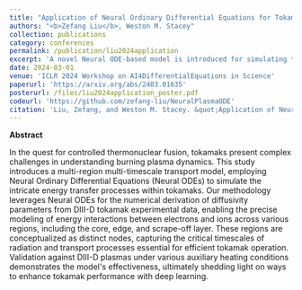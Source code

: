 ```yaml
---
title: "Application of Neural Ordinary Differential Equations for Tokamak Plasma Dynamics Analysis"
authors: "<b>Zefang Liu</b>, Weston M. Stacey"
collection: publications
category: conferences
permalink: /publication/liu2024application
excerpt: 'A novel Neural ODE-based model is introduced for simulating tokamak plasma dynamics, offering precise energy transfer analysis crucial for advancing controlled thermonuclear fusion.'
date: 2024-03-01
venue: 'ICLR 2024 Workshop on AI4DifferentialEquations in Science'
paperurl: 'https://arxiv.org/abs/2403.01635'
posterurl: /files/liu2024application_poster.pdf
codeurl: 'https://github.com/zefang-liu/NeuralPlasmaODE'
citation: 'Liu, Zefang, and Weston M. Stacey. &quot;Application of Neural Ordinary Differential Equations for Tokamak Plasma Dynamics Analysis.&quot; <i>arXiv preprint arXiv:2403.01635</i> (2024).'
---
```


**Abstract**

In the quest for controlled thermonuclear fusion, tokamaks present complex challenges in understanding burning plasma dynamics. This study introduces a multi-region multi-timescale transport model, employing Neural Ordinary Differential Equations (Neural ODEs) to simulate the intricate energy transfer processes within tokamaks. Our methodology leverages Neural ODEs for the numerical derivation of diffusivity parameters from DIII-D tokamak experimental data, enabling the precise modeling of energy interactions between electrons and ions across various regions, including the core, edge, and scrape-off layer. These regions are conceptualized as distinct nodes, capturing the critical timescales of radiation and transport processes essential for efficient tokamak operation. Validation against DIII-D plasmas under various auxiliary heating conditions demonstrates the model's effectiveness, ultimately shedding light on ways to enhance tokamak performance with deep learning.
